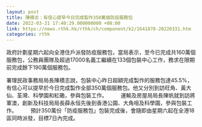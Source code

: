 ```yaml
---
layout: post
title: 陳積志：有信心提早今日完成製作350萬個防疫服務包
date: 2022-03-31 17:40:29.000000000 +08:00
link: https://news.rthk.hk/rthk/ch/component/k2/1641878-20220331.htm
categories: rthk
---
```


政府計劃星期六起向全港住戶派發防疫服務包，當局表示，至今已完成共160萬個服務包，公務員團隊及超過17000名義工繼續在133個包裝中心工作，務求在限期前完成餘下190萬個服務包。

署理民政事務局局長陳積志說，包裝中心昨日超額完成製作的服務包達45.5%，有信心可以提早於今日完成製作全部350萬個服務包。他又分別到訪旺角、黃大仙、荃灣、科學園和紅磡，參與包裝工作。
　　 
運輸及房屋局局長陳帆就到訪將軍澳，創新及科技局局長薛永恒先後到香港公園、大角咀及科學園，參與包裝工作。
　　 
預計350萬份「防疫服務包」包裝完成後，會隨即由星期六起在全港18區同時派發，目標7日內完成。
